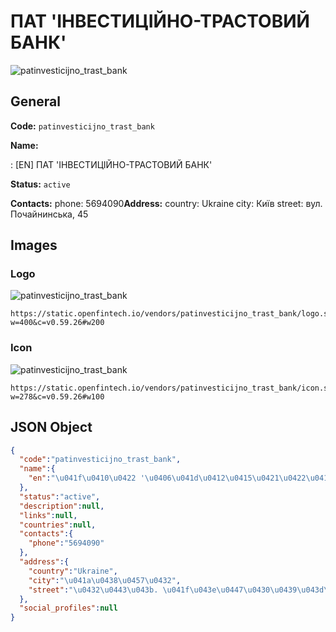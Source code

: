 
# ПАТ 'ІНВЕСТИЦІЙНО-ТРАСТОВИЙ БАНК' 
![patinvesticijno_trast_bank](https://static.openfintech.io/vendors/patinvesticijno_trast_bank/logo.svg?w=400&c=v0.59.26#w200)  

## General 
 
**Code:** `patinvesticijno_trast_bank` 
 
**Name:** 
 
:	[EN] ПАТ 'ІНВЕСТИЦІЙНО-ТРАСТОВИЙ БАНК' 
 
**Status:** `active` 
 
**Contacts:** 
phone: 5694090**Address:** 
country: Ukraine 
city: Київ 
street: вул. Почайнинська, 45 

## Images 

### Logo 
 
![patinvesticijno_trast_bank](https://static.openfintech.io/vendors/patinvesticijno_trast_bank/logo.svg?w=400&c=v0.59.26#w200)  

```
https://static.openfintech.io/vendors/patinvesticijno_trast_bank/logo.svg?w=400&c=v0.59.26#w200
```  

### Icon 
 
![patinvesticijno_trast_bank](https://static.openfintech.io/vendors/patinvesticijno_trast_bank/icon.svg?w=278&c=v0.59.26#w100)  

```
https://static.openfintech.io/vendors/patinvesticijno_trast_bank/icon.svg?w=278&c=v0.59.26#w100
```  

## JSON Object 

```json
{
  "code":"patinvesticijno_trast_bank",
  "name":{
    "en":"\u041f\u0410\u0422 '\u0406\u041d\u0412\u0415\u0421\u0422\u0418\u0426\u0406\u0419\u041d\u041e-\u0422\u0420\u0410\u0421\u0422\u041e\u0412\u0418\u0419 \u0411\u0410\u041d\u041a'"
  },
  "status":"active",
  "description":null,
  "links":null,
  "countries":null,
  "contacts":{
    "phone":"5694090"
  },
  "address":{
    "country":"Ukraine",
    "city":"\u041a\u0438\u0457\u0432",
    "street":"\u0432\u0443\u043b. \u041f\u043e\u0447\u0430\u0439\u043d\u0438\u043d\u0441\u044c\u043a\u0430, 45"
  },
  "social_profiles":null
}
```  
